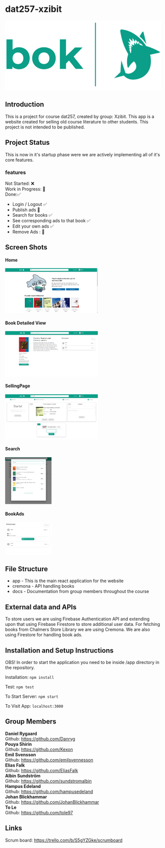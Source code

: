 # dat257-xzibit

![Photo](/app/src/assets/images/bok.png)
<br />

## Introduction

This is a project for course dat257, created by group: Xzibit. This app is a website created for selling old course literature to other students. This project is not intended to be published.

## Project Status

This is now in it's startup phase were we are actively implementing all of it's core features.

### features

Not Started: :x: <br />
Work in Progress: :open_file_folder: <br />
Done::white_check_mark:<br />

- Login / Logout :white_check_mark:
- Publish ads :open_file_folder:
- Search for books :white_check_mark:
- See corresponding ads to that book :white_check_mark:
- Edit your own ads :white_check_mark:
- Remove Ads : :open_file_folder:

## Screen Shots

#### Home

<img src='./app/public/Home.png'  width="300">

#### Book Detailed View

<img src='./app/public/BookDetail.png'  width="300">

#### SellingPage

<img src='./app/public/SellingPage.png'  width="300">

#### Search

<img src='./app/public/Search.png'  width="150">

#### BookAds

<img src='./app/public/Ad.png'  width="150">

## File Structure

- app - This is the main react application for the website
- cremona - API handling books
- docs - Documentation from group members throughout the course

## External data and APIs

To store users we are using Firebase Authentication API and extending upon that using Firebase Firestore to store additional user data. For fetching books from Chalmers Store Library we are using Cremona. We are also using Firestore for handling book ads.

## Installation and Setup Instructions

OBS! In order to start the application you need to be inside /app directory in the repository.

Installation:
`npm install`

Test:
`npm test`

To Start Server:
`npm start`

To Visit App:
`localhost:3000`

## Group Members

<b>Daniel Rygaard</b> <br />
Github: https://github.com/Danryg <br/>
<b>Pouya Shirin</b> <br />
Github: https://github.com/Kexon <br/>
<b>Emil Svensson</b> <br />
Github: https://github.com/emilsvennesson <br/>
<b>Elias Falk</b> <br />
Github: https://github.com/EliasFalk <br/>
<b>Albin Sundström</b> <br />
Github: https://github.com/sundstromalbin <br/>
<b>Hampus Edeland</b> <br />
Github: https://github.com/hampusedeland <br/>
<b>Johan Blickhammar</b> <br />
Github: https://github.com/JohanBlickhammar <br/>
<b>To Le</b> <br />
Github: https://github.com/tole97 <br/>

## Links

Scrum board: https://trello.com/b/S5gYZGke/scrumboard
